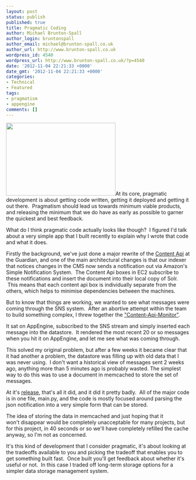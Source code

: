 ```yaml
---
layout: post
status: publish
published: true
title: Pragmatic Coding
author: Michael Brunton-Spall
author_login: bruntonspall
author_email: michael@brunton-spall.co.uk
author_url: http://www.brunton-spall.co.uk
wordpress_id: 4540
wordpress_url: http://www.brunton-spall.co.uk/?p=4540
date: '2012-11-04 22:21:33 +0000'
date_gmt: '2012-11-04 22:21:33 +0000'
categories:
- Technical
- Featured
tags:
- pragmatism
- appengine
comments: []
---
```

<p><a href="http://www.flickr.com/photos/auntiep/3860676374/"><img class="alignleft size-medium wp-image-4541" title="YIP day 231 by auntiep" src="http://www.brunton-spall.co.uk/wp-content/uploads/2012/11/pragmatic-300x199.jpg" alt="" width="300" height="199" /></a>At its core, pragmatic development is about getting code written, getting it deployed and getting it out there.  Pragmatism should lead us towards minimum viable products, and releasing the minimum that we do have as early as possible to garner the quickest and best feedback.</p>
<p>What do I think pragmatic code actually looks like though?  I figured I'd talk about a very simple app that I built recently to explain why I wrote that code and what it does.</p>
<p>Firstly the background, we've just done a major rewrite of the <a href="http://www.guardian.co.uk/open-platform" target="_blank">Content Api</a> at the Guardian, and one of the main architectural changes is that our indexer that notices changes in the CMS now sends a notification out via Amazon's Simple Notification System.  The Content Api boxes in EC2 subscribe to these notifications and insert the document into their local copy of Solr.  This means that each content api box is individually separate from the others, which helps to minimise dependencies between the machines.</p>
<p>But to know that things are working, we wanted to see what messages were coming through the SNS system.  After an abortive attempt within the team to build something complex, I threw together the <a href="http://github.com/guardian/content-api-monitor" target="_blank">"Content-Api-Monitor"</a>.</p>
<p>It sat on AppEngine, subscribed to the SNS stream and simply inserted each message into the datastore.  It rendered the most recent 20 or so messages when you hit it on AppEngine, and let me see what was coming through.</p>
<p>This solved my original problem, but after a few weeks it became clear that it had another a problem, the datastore was filling up with old data that I was never using.  I don't want a historical view of messages sent 2 weeks ago, anything more than 5 minutes ago is probably wasted. The simplest way to do this was to use a document in memcached to store the set of messages.</p>
<p>At it's <a href="https://github.com/guardian/content-api-monitor/tree/f12d17385742c845bbe957da13b8cf3a7c476124" target="_blank">release</a>, that's all it did, and it did it pretty badly.  All of the major code is in one file, main.py, and the code is mostly focused around parsing the json notification into a very simple form that can be stored.</p>
<p>The idea of storing the data in memcached and just hoping that it won't disappear would be completely unacceptable for many projects, but for this project, in 40 seconds or so we'll have completely refilled the cache anyway, so I'm not as concerned.</p>
<p>It's this kind of development that I consider pragmatic, it's about looking at the tradeoffs available to you and picking the tradeoff that enables you to get something built fast.  Once built you'll get feedback about whether it's useful or not.  In this case I traded off long-term storage options for a simpler data storage management system.</p>
